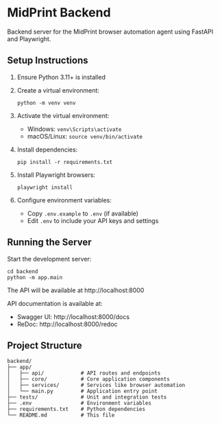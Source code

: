 # MidPrint Backend

Backend server for the MidPrint browser automation agent using FastAPI and Playwright.

## Setup Instructions

1. Ensure Python 3.11+ is installed

2. Create a virtual environment:
   ```
   python -m venv venv
   ```

3. Activate the virtual environment:
   - Windows: `venv\Scripts\activate`
   - macOS/Linux: `source venv/bin/activate`

4. Install dependencies:
   ```
   pip install -r requirements.txt
   ```

5. Install Playwright browsers:
   ```
   playwright install
   ```

6. Configure environment variables:
   - Copy `.env.example` to `.env` (if available)
   - Edit `.env` to include your API keys and settings

## Running the Server

Start the development server:
```
cd backend
python -m app.main
```

The API will be available at http://localhost:8000

API documentation is available at:
- Swagger UI: http://localhost:8000/docs
- ReDoc: http://localhost:8000/redoc

## Project Structure

```
backend/
├── app/
│   ├── api/            # API routes and endpoints
│   ├── core/           # Core application components
│   ├── services/       # Services like browser automation
│   └── main.py         # Application entry point
├── tests/              # Unit and integration tests
├── .env                # Environment variables
├── requirements.txt    # Python dependencies
└── README.md           # This file
``` 